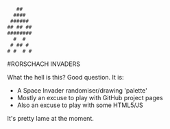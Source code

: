 
       ##
      ####
     ######
    ## ## ##
    ########
      #  #
     # ## #
    # #  # #

#RORSCHACH INVADERS

What the hell is this? Good question. It is:

* A Space Invader randomiser/drawing 'palette'
* Mostly an excuse to play with GitHub project pages
* Also an excuse to play with some HTML5/JS

It's pretty lame at the moment.

